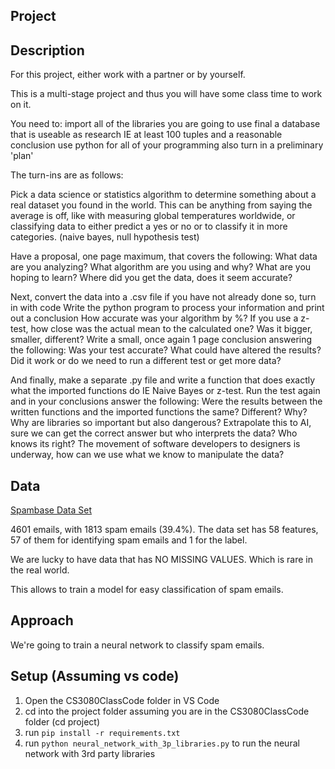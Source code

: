 ## Project

## Description

For this project, either work with a partner or by yourself.

This is a multi-stage project and thus you will have some class time to work on it.

You need to:
import all of the libraries you are going to use
final a database that is useable as research IE at least 100 tuples and a reasonable conclusion
use python for all of your programming
also turn in a preliminary 'plan' 

The turn-ins are as follows:

Pick a data science or statistics algorithm to determine something about a real dataset you found in the world. This can be anything from saying the average is off, like with measuring global temperatures worldwide, or classifying data to either predict a yes or no or to classify it in more categories. (naive bayes, null hypothesis test)

Have a proposal, one page maximum, that covers the following:
What data are you analyzing?
What algorithm are you using and why?
What are you hoping to learn?
Where did you get the data, does it seem accurate?

Next, convert the data into a .csv file if you have not already done so, turn in with code
Write the python program to process your information and print out a conclusion
How accurate was your algorithm by %? If you use a z-test, how close was the actual mean to the calculated one? Was it bigger, smaller, different?
Write a small, once again 1 page conclusion answering the following:
Was your test accurate?
What could have altered the results?
Did it work or do we need to run a different test or get more data?

And finally, make a separate .py file and write a function that does exactly what the imported functions do IE Naive Bayes or z-test. Run the test again and in your conclusions answer the following:
Were the results between the written functions and the imported functions the same? Different? Why?
Why are libraries so important but also dangerous?
Extrapolate this to AI, sure we can get the correct answer but who interprets the data? Who knows its right? The movement of software developers to designers is underway, how can we use what we know to manipulate the data? 

## Data

[Spambase Data Set](https://archive.ics.uci.edu/dataset/94/spambase)

4601 emails, with 1813 spam emails (39.4%). The data set has 58 features, 57 of them for identifying spam emails and 1 for the label.

We are lucky to have data that has NO MISSING VALUES. Which is rare in the real world.

This allows to train a model for easy classification of spam emails.

## Approach

We're going to train a neural network to classify spam emails.

## Setup (Assuming vs code)

1.  Open the CS3080ClassCode folder in VS Code
2.  cd into the project folder assuming you are in the CS3080ClassCode folder (cd project)
3.  run `pip install -r requirements.txt`
4.  run `python neural_network_with_3p_libraries.py` to run the neural network with 3rd party libraries